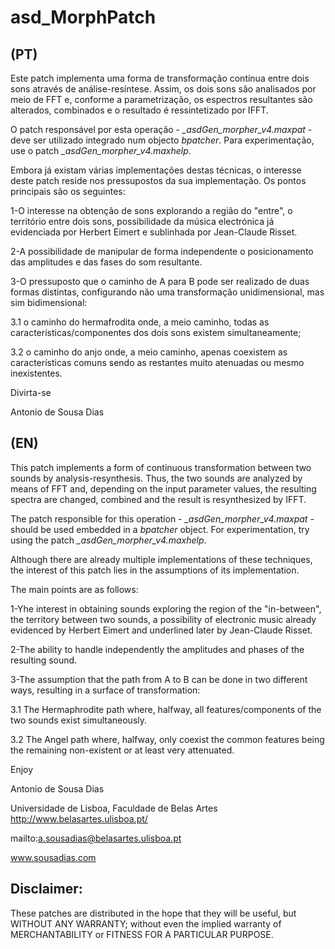 # asd_MorphPatch

## (PT)

Este patch implementa uma forma de transformação contínua entre dois sons através de análise-resíntese. Assim, os dois sons são analisados por meio de FFT e, conforme a parametrização, os espectros resultantes são alterados, combinados e o resultado é ressintetizado por IFFT.

O patch responsável por esta operação - _\_asdGen_morpher_v4.maxpat_  - deve ser utilizado integrado num objecto _bpatcher_. Para experimentação, use o patch _\_asdGen_morpher_v4.maxhelp_.


Embora já existam várias implementações destas técnicas, o interesse deste patch reside nos pressupostos da sua implementação.
Os pontos principais são os seguintes:

1-O interesse na obtenção de sons explorando a região do "entre", o território entre dois sons, possibilidade da música electrónica já evidenciada por Herbert Eimert e sublinhada por Jean-Claude Risset.

2-A possibilidade de manipular de forma independente o posicionamento das amplitudes e das fases do som resultante.

3-O pressuposto que o caminho de A para B pode ser realizado de duas formas distintas, configurando não uma transformação unidimensional, mas sim bidimensional:

3.1 o caminho do hermafrodita onde, a meio caminho, todas as características/componentes dos dois sons existem simultaneamente;

3.2 o caminho do anjo onde, a meio caminho, apenas coexistem as características comuns sendo as restantes muito atenuadas ou mesmo inexistentes.

Divirta-se

Antonio de Sousa Dias



## (EN)

This patch implements a form of continuous transformation between two sounds by analysis-resynthesis. Thus, the two sounds are analyzed by means of FFT and, depending on the input parameter values, the resulting spectra are changed, combined and the result is resynthesized by IFFT.

The patch responsible for this operation - _\_asdGen_morpher_v4.maxpat_ - should be used embedded in a _bpatcher_ object. For experimentation, try using the patch _\_asdGen_morpher_v4.maxhelp_.

Although there are already multiple implementations of these techniques, the interest of this patch lies in the assumptions of its implementation.

The main points are as follows:

1-Yhe interest in obtaining sounds exploring the region of the "in-between", the territory between two sounds, a possibility of electronic music already evidenced by Herbert Eimert and underlined later by Jean-Claude Risset.

2-The ability to handle independently the amplitudes and phases of the resulting sound.

3-The assumption that the path from A to B can be done in two different ways, resulting in a surface of transformation:

3.1 The Hermaphrodite path where, halfway, all features/components of the two sounds exist simultaneously.

3.2 The Angel path where, halfway, only coexist the common features being the remaining non-existent or at least very attenuated.

Enjoy

Antonio de Sousa Dias

Universidade de Lisboa, Faculdade de Belas Artes http://www.belasartes.ulisboa.pt/

mailto:a.sousadias@belasartes.ulisboa.pt

www.sousadias.com

## Disclaimer:
These patches are distributed in the hope that they will be useful, but WITHOUT ANY WARRANTY; without even the implied warranty of MERCHANTABILITY or FITNESS FOR A PARTICULAR PURPOSE.
